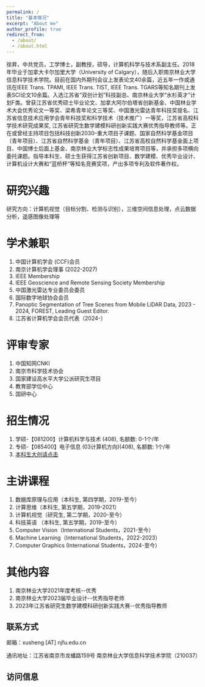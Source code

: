 ```yaml
---
permalink: /
title: "基本情况"
excerpt: "About me"
author_profile: true
redirect_from: 
  - /about/
  - /about.html
---
```


徐昇，中共党员，工学博士，副教授，硕导，计算机科学与技术系副主任。2018年毕业于加拿大卡尔加里大学（University of Calgary），随后入职南京林业大学信息科学技术学院。目前在国内外期刊会议上发表论文40余篇，近五年一作或通讯在IEEE Trans. TPAMI, IEEE Trans. TIST, IEEE Trans. TGARS等知名期刊上发表SCI论文10余篇。入选江苏省“双创计划”科技副总、南京林业大学“水杉英才”计划F类。曾获江苏省优秀硕士毕业论文、加拿大阿尔伯塔省创新基金、中国林业学术大会优秀论文一等奖、梁希青年论文三等奖、中国激光雷达青年科技奖提名、江苏省信息技术应用学会青年科技奖和科学技术（技术推广）一等奖，江苏省高校科学技术研究成果奖, 江苏省研究生数学建模科研创新实践大赛优秀指导教师等。正在或曾经主持项目包括科技创新2030–重大项目子课题、国家自然科学基金项目（青年项目）、江苏省自然科学基金（青年项目）、江苏省高校自然科学基金面上项目、中国博士后面上基金、南京林业大学标志性成果培育项目等，并承担多项横向委托课题。指导本科生、硕士生获得江苏省创新项目、数学建模、优秀毕业设计、计算机设计大赛和“蓝桥杯”等知名竞赛奖项，产出多项专利及软件著作权。

研究兴趣
======
研究方向：计算机视觉（目标分割、检测与识别），三维空间信息处理，点云数据分析，遥感图像处理等


学术兼职
======
1. 中国计算机学会 (CCF)会员
1. 南京计算机学会理事 (2022-2027)
1. IEEE Membership
1. IEEE Geoscience and Remote Sensing Society Membership
2. 中国激光雷达专业委员会委员
3. 国际数字地球协会会员
1. Panoptic Segmentation of Tree Scenes from Mobile LiDAR Data, 2023 - 2024, FOREST, Leading Guest Editor.
2. 江苏省计算机学会会员代表（2024-）


评审专家
======
1. 中国知网CNKI  
1. 南京市科学技术协会 
1. 国家建设高水平大学公派研究生项目
1. 教育部学位中心
1. 国研中心



招生情况
======
1. 学硕-【081200】计算机科学与技术 (408), 名额数: 0-1个/年
2. 专硕-【085400】电子信息 (03计算机方向)(408), 名额数: 1个/年
3.  <a href="https://lostagex.github.io/teaching/2019-05-08-NJFU_JS">本科生大创请点击</a>


主讲课程
======
1. 数据库原理与应用（本科生, 第四学期，2019-至今）
1. 计算思维（本科生, 第五学期，2019-2021）
1. 计算机视觉（研究生, 第二学期，2020-至今）
1. 科技英语 （本科生, 第五学期，2019-至今）
1. Computer Vision（International Students，2021-至今）
1. Machine Learning（International Students，2022-2023）
1. Computer Graphics (International Students，2024-至今）

其他内容
======
1. 南京林业大学2021年度考核--优秀
1. 南京林业大学2023届毕业设计--优秀指导老师 
1. 2023年江苏省研究生数学建模科研创新实践大赛--优秀指导教师



联系方式
------
邮箱：xusheng [AT] njfu.edu.cn

通讯地址：江苏省南京市龙蟠路159号 南京林业大学信息科学技术学院（210037）

访问信息
------
<script type="text/javascript" src="//rf.revolvermaps.com/0/0/8.js?i=5m78af7xipq&amp;m=0&amp;c=ff0000&amp;cr1=ffffff&amp;f=times_new_roman&amp;l=33" async="async"></script>
